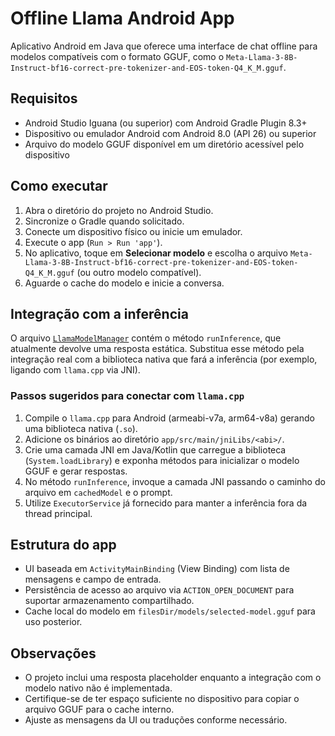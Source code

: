 # Offline Llama Android App

Aplicativo Android em Java que oferece uma interface de chat offline para modelos compatíveis com o formato GGUF, como o `Meta-Llama-3-8B-Instruct-bf16-correct-pre-tokenizer-and-EOS-token-Q4_K_M.gguf`.

## Requisitos

- Android Studio Iguana (ou superior) com Android Gradle Plugin 8.3+
- Dispositivo ou emulador Android com Android 8.0 (API 26) ou superior
- Arquivo do modelo GGUF disponível em um diretório acessível pelo dispositivo

## Como executar

1. Abra o diretório do projeto no Android Studio.
2. Sincronize o Gradle quando solicitado.
3. Conecte um dispositivo físico ou inicie um emulador.
4. Execute o app (`Run > Run 'app'`).
5. No aplicativo, toque em **Selecionar modelo** e escolha o arquivo `Meta-Llama-3-8B-Instruct-bf16-correct-pre-tokenizer-and-EOS-token-Q4_K_M.gguf` (ou outro modelo compatível).
6. Aguarde o cache do modelo e inicie a conversa.

## Integração com a inferência

O arquivo [`LlamaModelManager`](app/src/main/java/com/example/offlinellama/LlamaModelManager.java) contém o método `runInference`, que atualmente devolve uma resposta estática. Substitua esse método pela integração real com a biblioteca nativa que fará a inferência (por exemplo, ligando com `llama.cpp` via JNI).

### Passos sugeridos para conectar com `llama.cpp`

1. Compile o `llama.cpp` para Android (armeabi-v7a, arm64-v8a) gerando uma biblioteca nativa (`.so`).
2. Adicione os binários ao diretório `app/src/main/jniLibs/<abi>/`.
3. Crie uma camada JNI em Java/Kotlin que carregue a biblioteca (`System.loadLibrary`) e exponha métodos para inicializar o modelo GGUF e gerar respostas.
4. No método `runInference`, invoque a camada JNI passando o caminho do arquivo em `cachedModel` e o prompt.
5. Utilize `ExecutorService` já fornecido para manter a inferência fora da thread principal.

## Estrutura do app

- UI baseada em `ActivityMainBinding` (View Binding) com lista de mensagens e campo de entrada.
- Persistência de acesso ao arquivo via `ACTION_OPEN_DOCUMENT` para suportar armazenamento compartilhado.
- Cache local do modelo em `filesDir/models/selected-model.gguf` para uso posterior.

## Observações

- O projeto inclui uma resposta placeholder enquanto a integração com o modelo nativo não é implementada.
- Certifique-se de ter espaço suficiente no dispositivo para copiar o arquivo GGUF para o cache interno.
- Ajuste as mensagens da UI ou traduções conforme necessário.
